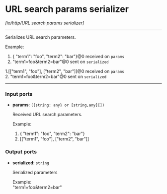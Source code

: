 # URL search params serializer

_[io/http/URL search params serializer]_

---

Serializes URL search parameters.  
  
Example:  
1. { "term1": "foo", "term2": "bar"}@0 received on `params`  
2. "term1=foo&term2=bar"@0 sent on `serialized`  
  
1.[["term1", "foo"], ["term2", "bar"]]@0 received on `params`  
2. "term1=foo&term2=bar"@0 sent on `serialized`  

---

### Input ports

* __params__: ` ({string: any} or [string,any][]) `


    Received URL search parameters.  
      
    Example:  
    1. { "term1": "foo", "term2": "bar"}  
    2. [["term1", "foo"], ["term2", "bar"]]  

### Output ports

* __serialized__: ` string `


    Serialized parameters  
      
    Example:  
    "term1=foo&term2=bar"  

